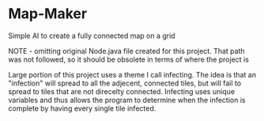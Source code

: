 # Map-Maker
Simple AI to create a fully connected map on a grid

NOTE - omitting original Node.java file created for this project. That path was not followed, so it should be obsolete in terms of where the project is

Large portion of this project uses a theme I call infecting.
  The idea is that an "infection" will spread to all the adjecent, connected tiles, but will fail to spread to tiles that are not direcelty connected.
  Infecting uses unique variables and thus allows the program to determine when the infection is complete by having every single tile infected.
